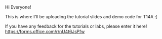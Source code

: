Hi Everyone!

This is where I'll be uploading the tutorial slides and demo code for T14A :)

If you have any feedback for the tutorials or labs, please enter it here! https://forms.office.com/r/nU4t6JsPfw
